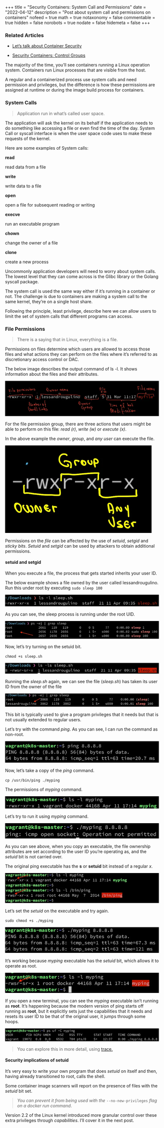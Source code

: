 +++
title = "Security Containers: System Call and Permissions"
date = "2022-04-12"
description = "Post about system call and permissions on containers"
nofeed = true
math = true
notaxonomy = false
commentable = true
hidden = false
norobots = true
nodate = false
hidemeta = false
+++

### Related Articles

- [Let’s talk about Container Security](https://blog.ugulino.com/posts/28_feb_22/)

- [Security Containers: Control Groups](https://blog.ugulino.com/posts/10_oct_23/)


The majority of the time, you’ll see containers running a Linux operation system. Containers run Linux processes that are visible from the host.

A regular and a containerized process use system calls and need permission and privileges, but the difference is how these permissions are assigned at runtime or during the image build process for containers.

### System Calls


> Application run in what’s called user space.

The application will ask the kernel on its behalf if the application needs to do something like accessing a file or even find the time of the day. System Call or syscall interface is when the user space code uses to make these requests of the kernel.

Here are some examples of System calls:

**read**

read data from a file

**write**

write data to a file

**open**

open a file for subsequent reading or writing

**execve**

run an executable program

**chown**

change the owner of a file

**clone**

create a new process

Uncommonly application developers will need to worry about system calls. The lowest level that they can come across is the Glibc library or the Golang syscall package.

The system call is used the same way either if it’s running in a container or not. The challenge is due to containers are making a system call to the same kernel, they’re on a single host share.

Following the principle, least privilege, describe here we can allow users to limit the set of system calls that different programs can access.

### File Permissions

> There is a saying that in Linux, everything is a file.

Permissions on files determine which users are allowed to access those files and what actions they can perform on the files where it’s referred to as discretionary access control or DAC.

The below image describes the output command of ls -l. It shows information about the files and their attributes.

![Image alt](images/ls_command.png)

For the file permission group, there are three actions that users might be able to perform on this file: *read (r)*, *write (w)* or *execute (x)*.

In the above example the *owner*, *group*, and *any user* can execute the file.

![Image alt](images/group.png)

Permissions on the *file* can be affected by the use of *setuid*, *setgid* and *sticky bits*. *Setuid* and *setgid* can be used by attackers to obtain additional permissions.

#### setuid and setgid

When you execute a file, the process that gets started inherits your user ID.

The below example shows a file owned by the user called lessandrougulino. Run this under root by executing `sudo sleep 100`

![Image alt](images/ls_l.png)

As you can see, the sleep process is running under the root UID.

![Image alt](images/ps.png)

Now, let’s try turning on the setuid bit.

`chmod +s sleep.sh`

![Image alt](images/sleep.png)

Running the *sleep.sh* again, we can see the file (*sleep.sh*) has taken its user ID from the owner of the file

![Image alt](images/ps2.png)

This bit is typically used to give a program privileges that it needs but that is not usually extended to regular users.

Let’s try with the command *ping*. As you can see, I can run the command as non-root.

![Image alt](images/ping.png)

Now, let’s take a copy of the *ping* command.

`cp /usr/bin/ping ./myping`

The permissions of *myping* command.

![Image alt](images/myping.png)

Let’s try to run it using *myping* command.

![Image alt](images/run_myping.png)

As you can see above, when you copy an executable, the file ownership attributes are set according to the user ID you’re operating as, and the *setuid* bit is not carried over.

The original ping executable has the **s** or **setuid** bit instead of a regular *x*.

![Image alt](images/ls2.png)

Let’s set the *setuid* on the executable and try again.

`sudo chmod +s ./myping`

![Image alt](images/myping2.png)

It’s working because *myping* executable has the *setuid* bit, which allows it to operate as root.

![Image alt](images/ls3.png)

If you open a new terminal, you can see the *myping* executable isn’t running as **root**. It’s happening because the modern version of ping starts off running as **root**, but it explicitly sets just the capabilities that it needs and resets its user ID to be that of the original user, it jumps through some hoops.

![Image alt](images/ps3.png)

>You can explore this in more detail, using [trace.](https://man7.org/linux/man-pages/man1/strace.1.html)

#### Security implications of setuid

It’s very easy to write your own program that does *setuid* on itself and then, having already transitioned to root, calls the shell.

Some container image scanners will report on the presence of files with the *setuid* bit set.


> *You can prevent it from being used with the* `--no-new-privileges` *flag on a docker run command*.

Version 2.2 of the Linux kernel introduced more granular control over these extra privileges through *capabilities*. I’ll cover it in the next post.